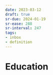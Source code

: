 ```yaml
---
date: 2023-03-12
draft: true
sr-due: 2024-01-19
sr-ease: 288
sr-interval: 247
tags:
- inbox
- definition
---
```


# Education